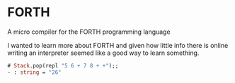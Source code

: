 # FORTH

A micro compiler for the FORTH programming language

I wanted to learn more about FORTH and given how little info there is online
writing an interpreter seemed like a good way to learn something.

```ocaml
# Stack.pop(repl "5 6 + 7 8 + +");;
- : string = "26"
```
